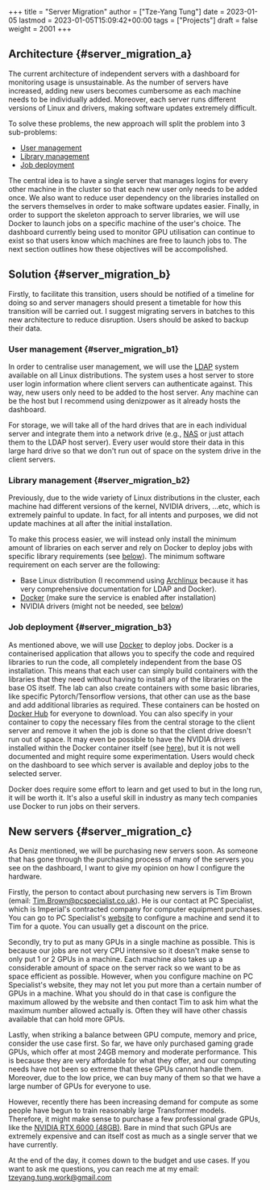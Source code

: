 +++
title = "Server Migration"
author = ["Tze-Yang Tung"]
date = 2023-01-05
lastmod = 2023-01-05T15:09:42+00:00
tags = ["Projects"]
draft = false
weight = 2001
+++

## Architecture {#server_migration_a}

The current architecture of independent servers with a dashboard for monitoring usage is unsustainable.
As the number of servers have increased, adding new users becomes cumbersome as each machine needs to be individually added.
Moreover, each server runs different versions of Linux and drivers, making software updates extremely difficult.

To solve these problems, the new approach will split the problem into 3 sub-problems:

-   [User management](#server_migration_b1)
-   [Library management](#server_migration_b2)
-   [Job deployment](#server_migration_b3)

The central idea is to have a single server that manages logins for every other machine in the cluster so that each new user only needs to be added once.
We also want to reduce user dependency on the libraries installed on the servers themselves in order to make software updates easier.
Finally, in order to support the skeleton approach to server libraries, we will use Docker to launch jobs on a specific machine of the user's choice.
The dashboard currently being used to monitor GPU utilisation can continue to exist so that users know which machines are free to launch jobs to.
The next section outlines how these objectives will be accompolished.


## Solution {#server_migration_b}

Firstly, to facilitate this transition, users should be notified of a timeline for doing so and server managers should present a timetable for how this transition will be carried out.
I suggest migrating servers in batches to this new architecture to reduce disruption.
Users should be asked to backup their data.


### User management {#server_migration_b1}

In order to centralise user management, we will use the [LDAP](https://wiki.archlinux.org/title/LDAP_authentication#Client_Setup) system available on all Linux distributions.
The system uses a host server to store user login information where client servers can authenticate against.
This way, new users only need to be added to the host server.
Any machine can be the host but I recommend using denizpower as it already hosts the dashboard.

For storage, we will take all of the hard drives that are in each individual server and integrate them into a network drive (e.g., [NAS](https://en.wikipedia.org/wiki/Network-attached_storage) or just attach them to the LDAP host server).
Every user would store their data in this large hard drive so that we don't run out of space on the system drive in the client servers.


### Library management {#server_migration_b2}

Previously, due to the wide variety of Linux distributions in the cluster, each machine had different versions of the kernel, NVIDIA drivers, ...etc, which is extremely painful to update.
In fact, for all intents and purposes, we did not update machines at all after the initial installation.

To make this process easier, we will instead only install the minimum amount of libraries on each server and rely on Docker to deploy jobs with specific library requirements (see [below](#server_migration_b3)).
The minimum software requirement on each server are the following:

-   Base Linux distribution (I recommend using [Archlinux](https://archlinux.org/) because it has very comprehensive documentation for LDAP and Docker).
-   [Docker](https://www.docker.com/) (make sure the service is enabled after installation)
-   NVIDIA drivers (might not be needed, see [below](#server_migration_b3))


### Job deployment {#server_migration_b3}

As mentioned above, we will use [Docker](https://www.docker.com/) to deploy jobs.
Docker is a containerised application that allows you to specify the code and required libraries to run the code, all completely independent from the base OS installation.
This means that each user can simply build containers with the libraries that they need without having to install any of the libraries on the base OS itself.
The lab can also create containers with some basic libraries, like specific Pytorch/Tensorflow versions, that other can use as the base and add additional libraries as required.
These containers can be hosted on [Docker Hub](https://index.docker.io/) for everyone to download.
You can also specify in your container to copy the necessary files from the central storage to the client server and remove it when the job is done so that the client drive doesn't run out of space.
It may even be possible to have the NVIDIA drivers installed within the Docker container itself (see [here](https://github.com/NVIDIA/nvidia-docker/issues/871)), but it is not well documented and might require some experimentation.
Users would check on the dashboard to see which server is available and deploy jobs to the selected server.

Docker does require some effort to learn and get used to but in the long run, it will be worth it.
It's also a useful skill in industry as many tech companies use Docker to run jobs on their servers.


## New servers {#server_migration_c}

As Deniz mentioned, we will be purchasing new servers soon.
As someone that has gone through the purchasing process of many of the servers you see on the dashboard, I want to give my opinion on how I configure the hardware.

Firstly, the person to contact about purchasing new servers is Tim Brown (email: Tim.Brown@pcspecialist.co.uk).
He is our contact at PC Specialist, which is Imperial's contracted company for computer equipment purchases.
You can go to PC Specialist's [website](https://www.pcspecialist.co.uk/) to configure a machine and send it to Tim for a quote.
You can usually get a discount on the price.

Secondly, try to put as many GPUs in a single machine as possible.
This is because our jobs are not very CPU intensive so it doesn't make sense to only put 1 or 2 GPUs in a machine.
Each machine also takes up a considerable amount of space on the server rack so we want to be as space efficient as possible.
However, when you configure machine on PC Specialist's website, they may not let you put more than a certain number of GPUs in a machine.
What you should do in that case is configure the maximum allowed by the website and then contact Tim to ask him what the maximum number allowed actually is.
Often they will have other chassis available that can hold more GPUs.

Lastly, when striking a balance between GPU compute, memory and price, consider the use case first.
So far, we have only purchased gaming grade GPUs, which offer at most 24GB memory and moderate performance.
This is because they are very affordable for what they offer, and our computing needs have not been so extreme that these GPUs cannot handle them.
Moreover, due to the low price, we can buy many of them so that we have a large number of GPUs for everyone to use.

However, recently there has been increasing demand for compute as some people have begun to train reasonably large Transformer models.
Therefore, it might make sense to purchase a few professional grade GPUs, like the [NVIDIA RTX 6000 (48GB)](https://www.scan.co.uk/products/48gb-pny-nvidia-rtx-a6000-pcie-40-x16-ampere-10752-core-336-tensor-84-rt-cores-gddr6-w-ecc-dp).
Bare in mind that such GPUs are extremely expensive and can itself cost as much as a single server that we have currently.

At the end of the day, it comes down to the budget and use cases.
If you want to ask me questions, you can reach me at my email: tzeyang.tung.work@gmail.com
